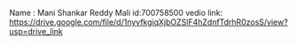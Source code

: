 Name : Mani Shankar Reddy Mali
id:700758500
vedio link:
https://drive.google.com/file/d/1nyvfkgiqXjbOZSlF4hZdnfTdrhR0zosS/view?usp=drive_link
